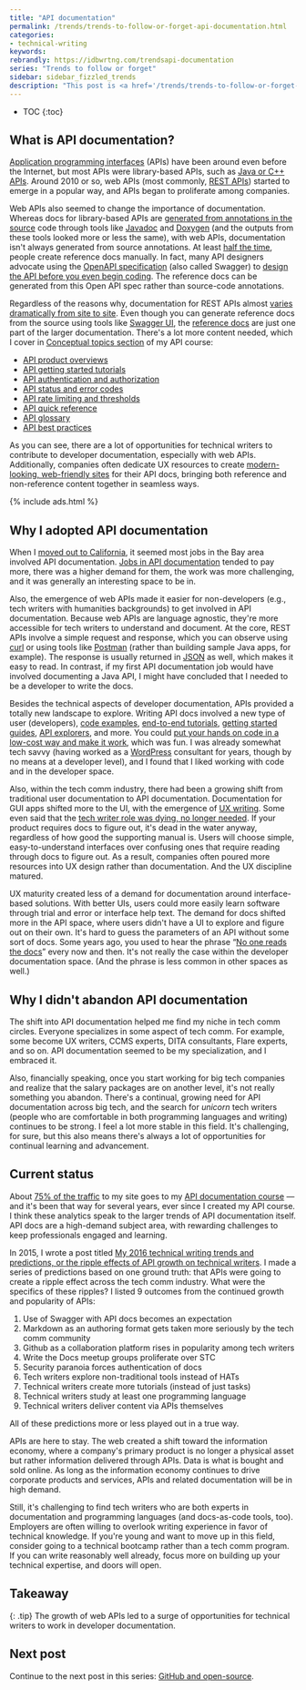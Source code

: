 ```yaml
---
title: "API documentation"
permalink: /trends/trends-to-follow-or-forget-api-documentation.html
categories:
- technical-writing
keywords:
rebrandly: https://idbwrtng.com/trendsapi-documentation
series: "Trends to follow or forget"
sidebar: sidebar_fizzled_trends
description: "This post is <a href='/trends/trends-to-follow-or-forget-intro.html'>part of a series</a> that explores tech comm trends that I've either followed or forgotten, and why. The overall goal is to better understand the reasons that drive trend adoption or abandonment in my personal career. This post focuses on API documentation."
---
```


* TOC
{:toc}

## What is API documentation?

[Application programming interfaces](/learnapidoc/docapis_what_is_a_rest_api.html#what-is-an-api) (APIs) have been around even before the Internet, but most APIs were library-based APIs, such as [Java or C++ APIs](/learnapidoc/nativelibraryapis_overview.html). Around 2010 or so, web APIs (most commonly, [REST APIs](/learnapidoc/docapis_what_is_a_rest_api.html)) started to emerge in a popular way, and APIs began to proliferate among companies.

Web APIs also seemed to change the importance of documentation. Whereas docs for library-based APIs are [generated from annotations in the source](/learnapidoc/nativelibraryapis_create_javadoc.html) code through tools like [Javadoc](/learnapidoc/nativelibraryapis_javadoc_tags.html) and [Doxygen](/learnapidoc/nativelibraryapis_doxygen.html) (and the outputs from these tools looked more or less the same), with web APIs, documentation isn't always generated from source annotations. At least [half the time](/learnapidoc/docapis_trends.html#api), people create reference docs manually. In fact, many API designers advocate using the [OpenAPI specification](/learnapidoc/pubapis_openapi_intro.html) (also called Swagger) to [design the API before you even begin coding](/learnapidoc/pubapis_openapi_intro.html#specfirst). The reference docs can be generated from this Open API spec rather than source-code annotations.

Regardless of the reasons why, documentation for REST APIs almost [varies dramatically from site to site](/learnapidoc/pubapis_apilist.html). Even though you can generate reference docs from the source using tools like [Swagger UI](/learnapidoc/pubapis_swagger_demo.html), the [reference docs](/learnapidoc/docendpoints.html) are just one part of the larger documentation. There's a lot more content needed, which I cover in [Conceptual topics section](/learnapidoc/docconceptual.html) of my API course:

<ul>
<li><a href="/learnapidoc/docapis_doc_overview.html">API product overviews</a></li>
<li><a href="/learnapidoc/docapis_doc_getting_started_section.html">API getting started tutorials</a></li>
<li><a href="/learnapidoc/docapis_more_about_authorization.html">API authentication and authorization</a></li>
<li><a href="/learnapidoc/docapis_doc_status_codes.html">API status and error codes</a></li>
<li><a href="/learnapidoc/docapis_rate_limiting_and_thresholds.html">API rate limiting and thresholds</a></li>
<li><a href="/learnapidoc/docapis_doc_quick_reference.html">API quick reference</a></li>
<li><a href="/learnapidoc/docapis_glossary_section.html">API glossary</a></li>
<li><a href="/learnapidoc/docapis_best_practices_with_api.html">API best practices</a></li>
</ul>

As you can see, there are a lot of opportunities for technical writers to contribute to developer documentation, especially with web APIs. Additionally, companies often dedicate UX resources to create [modern-looking, web-friendly sites](/learnapidoc/pubapis_design_patterns.html) for their API docs, bringing both reference and non-reference content together in seamless ways.

{% include ads.html %}

## Why I adopted API documentation

When I [moved out to California](/2013/02/15/moving-to-california-and-starting-a-new-job/), it seemed most jobs in the Bay area involved API documentation. [Jobs in API documentation](/learnapidoc/jobapis_overview.html) tended to pay more, there was a higher demand for them, the work was more challenging, and it was generally an interesting space to be in.

Also, the emergence of web APIs made it easier for non-developers (e.g., tech writers with humanities backgrounds) to get involved in API documentation. Because web APIs are language agnostic, they're more accessible for tech writers to understand and document. At the core, REST APIs involve a simple request and response, which you can observe using [curl](/learnapidoc/docapis_install_curl.html) or using tools like [Postman](/learnapidoc/docapis_postman.html) (rather than building sample Java apps, for example). The response is usually returned in [JSON](/learnapidoc/docapis_analyze_json.html) as well, which makes it easy to read. In contrast, if my first API documentation job would have involved documenting a Java API, I might have concluded that I needed to be a developer to write the docs.

Besides the technical aspects of developer documentation, APIs provided a totally new landscape to explore. Writing API docs involved a new type of user (developers), [code examples](/learnapidoc/docapis_codesamples_bestpractices.html), [end-to-end tutorials](/learnapidoc/docapiscode.html), [getting started guides](/learnapidoc/docapis_doc_getting_started_section.html), [API explorers](/learnapidoc/pubapis_design_patterns.html#interactive_api_explorers), and more. You could [put your hands on code in a low-cost way and make it work](/learnapidoc/testingdocs.html), which was fun. I was already somewhat tech savvy (having worked as a [WordPress](/trends/trends-to-follow-or-forget-wordpress.html) consultant for years, though by no means at a developer level), and I found that I liked working with code and in the developer space.

Also, within the tech comm industry, there had been a growing shift from traditional user documentation to API documentation. Documentation for GUI apps shifted more to the UI, with the emergence of [UX writing](/blog/ux-writing-processes-and-considerations-wtd-podcast-episode-28). Some even said that the [tech writer role was dying, no longer needed](/2018/10/09/tech-comm-trends-more-collaboration-with-engineers/#the-impact-of-ux-and-the-need-for-documentation). If your product requires docs to figure out, it's dead in the water anyway, regardless of how good the supporting manual is. Users will choose simple, easy-to-understand interfaces over confusing ones that require reading through docs to figure out. As a result, companies often poured more resources into UX design rather than documentation. And the UX discipline matured.

UX maturity created less of a demand for documentation around interface-based solutions. With better UIs, users could more easily learn software through trial and error or interface help text. The demand for docs shifted more in the API space, where users didn't have a UI to explore and figure out on their own. It's hard to guess the parameters of an API without some sort of docs. Some years ago, you used to hear the phrase “[No one reads the docs](/blog/history-of-content-content-components-podcast/)” every now and then. It's not really the case within the developer documentation space. (And the phrase is less common in other spaces as well.)

## Why I didn't abandon API documentation

The shift into API documentation helped me find my niche in tech comm circles. Everyone specializes in some aspect of tech comm. For example, some become UX writers, CCMS experts, DITA consultants, Flare experts, and so on. API documentation seemed to be my specialization, and I embraced it.

Also, financially speaking, once you start working for big tech companies and realize that the salary packages are on another level, it's not really something you abandon. There's a continual, growing need for API documentation across big tech, and the search for *unicorn* tech writers (people who are comfortable in both programming languages and writing) continues to be strong. I feel a lot more stable in this field. It's challenging, for sure, but this also means there's always a lot of opportunities for continual learning and advancement.

## Current status

About [75% of the traffic](/blog/2021-site-analytics-reflections) to my site goes to my [API documentation course](/learnapidoc/) &mdash; and it's been that way for several years, ever since I created my API course. I think these analytics speak to the larger trends of API documentation itself. API docs are a high-demand subject area, with rewarding challenges to keep professionals engaged and learning.

In 2015, I wrote a post titled [My 2016 technical writing trends and predictions, or the ripple effects of API growth on technical writers](/2015/12/29/trends-technical-writing-2016/). I made a series of predictions based on one ground truth: that APIs were going to create a ripple effect across the tech comm industry. What were the specifics of these ripples? I listed 9 outcomes from the continued growth and popularity of APIs:

1. Use of Swagger with API docs becomes an expectation
2. Markdown as an authoring format gets taken more seriously by the tech comm community
3. Github as a collaboration platform rises in popularity among tech writers
4. Write the Docs meetup groups proliferate over STC
5. Security paranoia forces authentication of docs
6. Tech writers explore non-traditional tools instead of HATs
7. Technical writers create more tutorials (instead of just tasks)
8. Technical writers study at least one programming language
9. Technical writers deliver content via APIs themselves

All of these predictions more or less played out in a true way.

APIs are here to stay. The web created a shift toward the information economy, where a company's primary product is no longer a physical asset but rather information delivered through APIs. Data is what is bought and sold online. As long as the information economy continues to drive corporate products and services, APIs and related documentation will be in high demand.

Still, it's challenging to find tech writers who are both experts in documentation and programming languages (and docs-as-code tools, too). Employers are often willing to overlook writing experience in favor of technical knowledge. If you're young and want to move up in this field, consider going to a technical bootcamp rather than a tech comm program. If you can write reasonably well already, focus more on building up your technical expertise, and doors will open.

## Takeaway

{: .tip}
The growth of web APIs led to a surge of opportunities for technical writers to work in developer documentation.

## Next post

Continue to the next post in this series: [GitHub and open-source](/trends/trends-to-follow-or-forget-git-and-github.html).